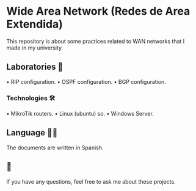 # Wide Area Network (Redes de Area Extendida)

This repository is about some practices related to WAN networks that I made in my university.

## Laboratories 📖

• RIP configuration.
• OSPF configuration.
• BGP configuration.

### Technologies 🛠️

• MikroTik routers.
• Linux (ubuntu) so.
• Windows Server.


## Language ✍🏻

The documents are written in Spanish.

## 📌
If you have any questions, feel free to ask me about these projects.
